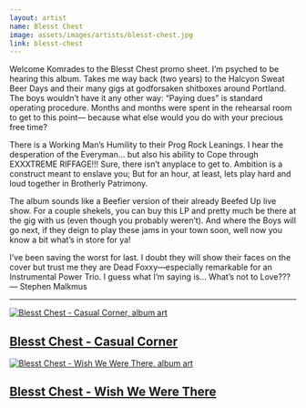 ```yaml
---
layout: artist
name: Blesst Chest
image: assets/images/artists/blesst-chest.jpg
link: blesst-chest
---
```


Welcome Komrades to the Blesst Chest promo sheet. I’m psyched to be hearing this album. Takes me way back (two years) to the Halcyon Sweat Beer Days and their many gigs at godforsaken shitboxes around Portland. The boys wouldn’t have it any other way: “Paying dues” is standard operating procedure. Months and months were spent in the rehearsal room to get to this point— because what else would you do with your precious free time?

There is a Working Man’s Humility to their Prog Rock Leanings. I hear the desperation of the Everyman… but also his ability to Cope through EXXXTREME RIFFAGE!!! Sure, there isn’t anyplace to get to. Ambition is a construct meant to enslave you; But for an hour, at least, lets play hard and loud together in Brotherly Patrimony.

The album sounds like a Beefier version of their already Beefed Up live show. For a couple shekels, you can buy this LP and pretty much be there at the gig with us (even though you probably weren’t). And where the Boys will go next, if they deign to play these jams in your town soon, well now you know a bit what’s in store for ya!

I’ve been saving the worst for last. I doubt they will show their faces on the cover but trust me they are Dead Foxxy—especially remarkable for an Instrumental Power Trio. I guess what I’m saying is…
What’s not to Love???  
— Stephen Malkmus

---

<div class="artist-item">
    <a href="https://blesstchest.bandcamp.com/releases" class="item">
        <img src="{{ site.baseurl }}/assets/images/items/blesst-chest-casual-corner.jpg" alt="Blesst Chest - Casual Corner, album art">
        <h2>Blesst Chest - Casual Corner</h2>
    </a>
    <a href="https://blesstchest.bandcamp.com/releases" class="item">
        <img src="{{ site.baseurl }}/assets/images/items/blesst-chest-wish-we-were-there.jpg" alt="Blesst Chest - Wish We Were There, album art">
        <h2>Blesst Chest - Wish We Were There</h2>
    </a>
</div>
